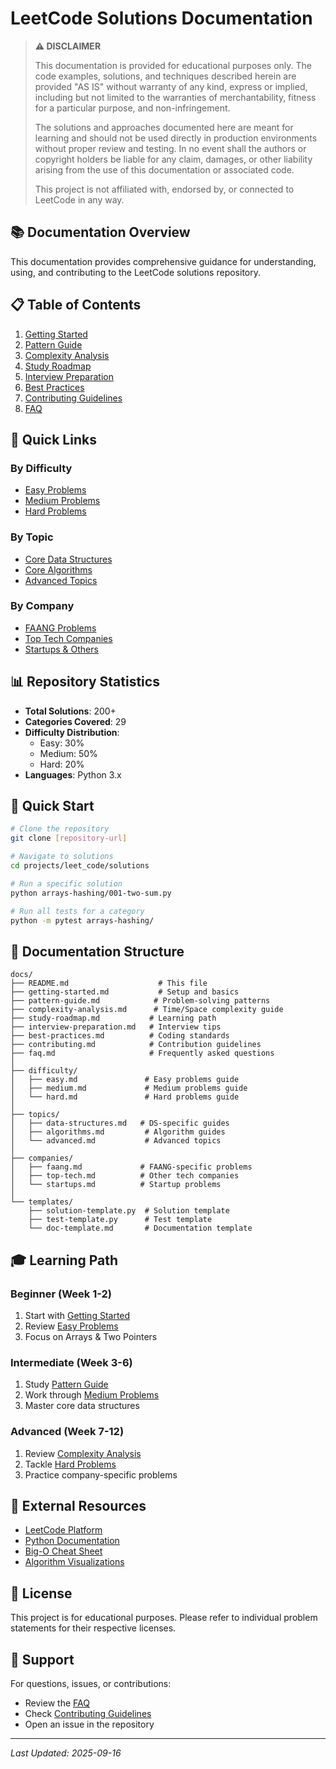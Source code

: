 # LeetCode Solutions Documentation

> **⚠️ DISCLAIMER**
>
> This documentation is provided for educational purposes only. The code examples, solutions, and techniques described herein are provided "AS IS" without warranty of any kind, express or implied, including but not limited to the warranties of merchantability, fitness for a particular purpose, and non-infringement.
>
> The solutions and approaches documented here are meant for learning and should not be used directly in production environments without proper review and testing. In no event shall the authors or copyright holders be liable for any claim, damages, or other liability arising from the use of this documentation or associated code.
>
> This project is not affiliated with, endorsed by, or connected to LeetCode in any way.

## 📚 Documentation Overview

This documentation provides comprehensive guidance for understanding, using, and contributing to the LeetCode solutions repository.

## 📋 Table of Contents

1. [Getting Started](./getting-started.md)
2. [Pattern Guide](./pattern-guide.md)
3. [Complexity Analysis](./complexity-analysis.md)
4. [Study Roadmap](./study-roadmap.md)
5. [Interview Preparation](./interview-preparation.md)
6. [Best Practices](./best-practices.md)
7. [Contributing Guidelines](./contributing.md)
8. [FAQ](./faq.md)

## 🎯 Quick Links

### By Difficulty
- [Easy Problems](./difficulty/easy.md)
- [Medium Problems](./difficulty/medium.md)
- [Hard Problems](./difficulty/hard.md)

### By Topic
- [Core Data Structures](./topics/data-structures.md)
- [Core Algorithms](./topics/algorithms.md)
- [Advanced Topics](./topics/advanced.md)

### By Company
- [FAANG Problems](./companies/faang.md)
- [Top Tech Companies](./companies/top-tech.md)
- [Startups & Others](./companies/startups.md)

## 📊 Repository Statistics

- **Total Solutions**: 200+
- **Categories Covered**: 29
- **Difficulty Distribution**:
  - Easy: 30%
  - Medium: 50%
  - Hard: 20%
- **Languages**: Python 3.x

## 🚀 Quick Start

```bash
# Clone the repository
git clone [repository-url]

# Navigate to solutions
cd projects/leet_code/solutions

# Run a specific solution
python arrays-hashing/001-two-sum.py

# Run all tests for a category
python -m pytest arrays-hashing/
```

## 📖 Documentation Structure

```
docs/
├── README.md                    # This file
├── getting-started.md           # Setup and basics
├── pattern-guide.md            # Problem-solving patterns
├── complexity-analysis.md      # Time/Space complexity guide
├── study-roadmap.md           # Learning path
├── interview-preparation.md   # Interview tips
├── best-practices.md          # Coding standards
├── contributing.md            # Contribution guidelines
├── faq.md                     # Frequently asked questions
│
├── difficulty/
│   ├── easy.md               # Easy problems guide
│   ├── medium.md             # Medium problems guide
│   └── hard.md               # Hard problems guide
│
├── topics/
│   ├── data-structures.md   # DS-specific guides
│   ├── algorithms.md         # Algorithm guides
│   └── advanced.md           # Advanced topics
│
├── companies/
│   ├── faang.md             # FAANG-specific problems
│   ├── top-tech.md          # Other tech companies
│   └── startups.md          # Startup problems
│
└── templates/
    ├── solution-template.py  # Solution template
    ├── test-template.py      # Test template
    └── doc-template.md       # Documentation template
```

## 🎓 Learning Path

### Beginner (Week 1-2)
1. Start with [Getting Started](./getting-started.md)
2. Review [Easy Problems](./difficulty/easy.md)
3. Focus on Arrays & Two Pointers

### Intermediate (Week 3-6)
1. Study [Pattern Guide](./pattern-guide.md)
2. Work through [Medium Problems](./difficulty/medium.md)
3. Master core data structures

### Advanced (Week 7-12)
1. Review [Complexity Analysis](./complexity-analysis.md)
2. Tackle [Hard Problems](./difficulty/hard.md)
3. Practice company-specific problems

## 🔗 External Resources

- [LeetCode Platform](https://leetcode.com)
- [Python Documentation](https://docs.python.org/3/)
- [Big-O Cheat Sheet](https://www.bigocheatsheet.com/)
- [Algorithm Visualizations](https://visualgo.net/)

## 📝 License

This project is for educational purposes. Please refer to individual problem statements for their respective licenses.

## 🤝 Support

For questions, issues, or contributions:
- Review the [FAQ](./faq.md)
- Check [Contributing Guidelines](./contributing.md)
- Open an issue in the repository

---

*Last Updated: 2025-09-16*
